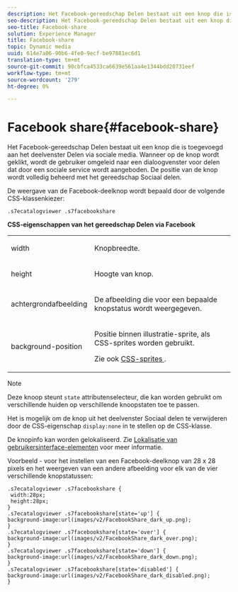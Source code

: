 ```yaml
---
description: Het Facebook-gereedschap Delen bestaat uit een knop die is toegevoegd aan het deelvenster Delen via sociale media. Wanneer op de knop wordt geklikt, wordt de gebruiker omgeleid naar een dialoogvenster voor delen dat door een sociale service wordt aangeboden. De positie van de knop wordt volledig beheerd met het gereedschap Sociaal delen.
seo-description: Het Facebook-gereedschap Delen bestaat uit een knop die is toegevoegd aan het deelvenster Delen via sociale media. Wanneer op de knop wordt geklikt, wordt de gebruiker omgeleid naar een dialoogvenster voor delen dat door een sociale service wordt aangeboden. De positie van de knop wordt volledig beheerd met het gereedschap Sociaal delen.
seo-title: Facebook-share
solution: Experience Manager
title: Facebook-share
topic: Dynamic media
uuid: 614e7a06-90b6-4fe0-9ecf-be97881ec6d1
translation-type: tm+mt
source-git-commit: 90cbfca4533ca6639e561aa4e1344bdd20731eef
workflow-type: tm+mt
source-wordcount: '279'
ht-degree: 0%

---
```



# Facebook share{#facebook-share}

Het Facebook-gereedschap Delen bestaat uit een knop die is toegevoegd aan het deelvenster Delen via sociale media. Wanneer op de knop wordt geklikt, wordt de gebruiker omgeleid naar een dialoogvenster voor delen dat door een sociale service wordt aangeboden. De positie van de knop wordt volledig beheerd met het gereedschap Sociaal delen.

<!--<a id="section_ADDF98E91AF24F618289D1682A5FB13A"></a>-->

De weergave van de Facebook-deelknop wordt bepaald door de volgende CSS-klassenkiezer:

```
.s7ecatalogviewer .s7facebookshare
```

**CSS-eigenschappen van het gereedschap Delen via Facebook**

<table id="table_C48C56E696304C9BAFEE71BA9EA9A174"> 
 <tbody> 
  <tr> 
   <td colname="col1"> <p> <span class="codeph"> width </span> </p> </td> 
   <td colname="col2"> <p>Knopbreedte. </p> </td> 
  </tr> 
  <tr> 
   <td colname="col1"> <p> <span class="codeph"> height  </span> </p> </td> 
   <td colname="col2"> <p>Hoogte van knop. </p> </td> 
  </tr> 
  <tr> 
   <td colname="col1"> <p> <span class="codeph"> achtergrondafbeelding  </span> </p> </td> 
   <td colname="col2"> <p> De afbeelding die voor een bepaalde knopstatus wordt weergegeven. </p> </td> 
  </tr> 
  <tr> 
   <td colname="col1"> <p> <span class="codeph"> background-position  </span> </p> </td> 
   <td colname="col2"> <p> Positie binnen illustratie-sprite, als CSS-sprites worden gebruikt. </p> <p>Zie ook <a href="../../../c-html5-s7-aem-asset-viewers/c-html5-20-ecatalog-viewer-about/c-html5-20-ecatalog-viewer-customizingviewer/c-html5-20-ecatalog-viewer-customizingviewer.md#section-9d570f95eb2443aca74c1b02f6e89aff" format="dita" scope="local"> CSS-sprites </a>. </p> </td> 
  </tr> 
 </tbody> 
</table>

>[!NOTE]
>
>Deze knoop steunt `state` attributenselecteur, die kan worden gebruikt om verschillende huiden op verschillende knoopstaten toe te passen.

Het is mogelijk om de knop uit het deelvenster Sociaal delen te verwijderen door de CSS-eigenschap `display:none` in te stellen op de CSS-klasse.

De knopinfo kan worden gelokaliseerd. Zie [Lokalisatie van gebruikersinterface-elementen](../../../c-html5-s7-aem-asset-viewers/c-html5-20-ecatalog-viewer-about/c-html5-20-ecatalog-viewer-localization.md#concept-cbfc39344c494eb7b9f6a272cff0cc74) voor meer informatie.

Voorbeeld - voor het instellen van een Facebook-deelknop van 28 x 28 pixels en het weergeven van een andere afbeelding voor elk van de vier verschillende knopstatussen:

```
.s7ecatalogviewer .s7facebookshare { 
 width:28px; 
 height:28px; 
} 
.s7ecatalogviewer .s7facebookshare[state='up'] { 
background-image:url(images/v2/FacebookShare_dark_up.png); 
} 
.s7ecatalogviewer .s7facebookshare[state='over'] { 
background-image:url(images/v2/FacebookShare_dark_over.png); 
} 
.s7ecatalogviewer .s7facebookshare[state='down'] { 
background-image:url(images/v2/FacebookShare_dark_down.png); 
} 
.s7ecatalogviewer .s7facebookshare[state='disabled'] { 
background-image:url(images/v2/FacebookShare_dark_disabled.png); 
}
```

